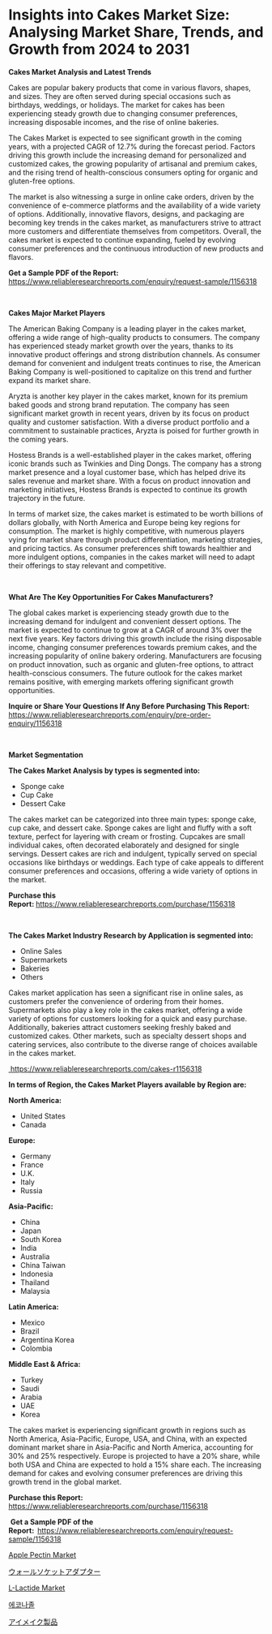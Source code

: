 <p><h1>Insights into Cakes Market Size: Analysing Market Share, Trends, and Growth from 2024 to 2031</h1></p><p><strong>Cakes Market Analysis and Latest Trends</strong></p>
<p><p>Cakes are popular bakery products that come in various flavors, shapes, and sizes. They are often served during special occasions such as birthdays, weddings, or holidays. The market for cakes has been experiencing steady growth due to changing consumer preferences, increasing disposable incomes, and the rise of online bakeries.</p><p>The Cakes Market is expected to see significant growth in the coming years, with a projected CAGR of 12.7% during the forecast period. Factors driving this growth include the increasing demand for personalized and customized cakes, the growing popularity of artisanal and premium cakes, and the rising trend of health-conscious consumers opting for organic and gluten-free options.</p><p>The market is also witnessing a surge in online cake orders, driven by the convenience of e-commerce platforms and the availability of a wide variety of options. Additionally, innovative flavors, designs, and packaging are becoming key trends in the cakes market, as manufacturers strive to attract more customers and differentiate themselves from competitors. Overall, the cakes market is expected to continue expanding, fueled by evolving consumer preferences and the continuous introduction of new products and flavors.</p></p>
<p><strong>Get a Sample PDF of the Report:&nbsp;</strong> <a href="https://www.reliableresearchreports.com/enquiry/request-sample/1156318">https://www.reliableresearchreports.com/enquiry/request-sample/1156318</a></p>
<p>&nbsp;</p>
<p><strong>Cakes Major Market Players</strong></p>
<p><p>The American Baking Company is a leading player in the cakes market, offering a wide range of high-quality products to consumers. The company has experienced steady market growth over the years, thanks to its innovative product offerings and strong distribution channels. As consumer demand for convenient and indulgent treats continues to rise, the American Baking Company is well-positioned to capitalize on this trend and further expand its market share.</p><p>Aryzta is another key player in the cakes market, known for its premium baked goods and strong brand reputation. The company has seen significant market growth in recent years, driven by its focus on product quality and customer satisfaction. With a diverse product portfolio and a commitment to sustainable practices, Aryzta is poised for further growth in the coming years.</p><p>Hostess Brands is a well-established player in the cakes market, offering iconic brands such as Twinkies and Ding Dongs. The company has a strong market presence and a loyal customer base, which has helped drive its sales revenue and market share. With a focus on product innovation and marketing initiatives, Hostess Brands is expected to continue its growth trajectory in the future.</p><p>In terms of market size, the cakes market is estimated to be worth billions of dollars globally, with North America and Europe being key regions for consumption. The market is highly competitive, with numerous players vying for market share through product differentiation, marketing strategies, and pricing tactics. As consumer preferences shift towards healthier and more indulgent options, companies in the cakes market will need to adapt their offerings to stay relevant and competitive.</p></p>
<p>&nbsp;</p>
<p><strong>What Are The Key Opportunities For Cakes Manufacturers?</strong></p>
<p><p>The global cakes market is experiencing steady growth due to the increasing demand for indulgent and convenient dessert options. The market is expected to continue to grow at a CAGR of around 3% over the next five years. Key factors driving this growth include the rising disposable income, changing consumer preferences towards premium cakes, and the increasing popularity of online bakery ordering. Manufacturers are focusing on product innovation, such as organic and gluten-free options, to attract health-conscious consumers. The future outlook for the cakes market remains positive, with emerging markets offering significant growth opportunities.</p></p>
<p><strong>Inquire or Share Your Questions If Any Before Purchasing This Report:</strong> <a href="https://www.reliableresearchreports.com/enquiry/pre-order-enquiry/1156318">https://www.reliableresearchreports.com/enquiry/pre-order-enquiry/1156318</a></p>
<p>&nbsp;</p>
<p><strong>Market Segmentation</strong></p>
<p><strong>The Cakes Market Analysis by types is segmented into:</strong></p>
<p><ul><li>Sponge cake</li><li>Cup Cake</li><li>Dessert Cake</li></ul></p>
<p><p>The cakes market can be categorized into three main types: sponge cake, cup cake, and dessert cake. Sponge cakes are light and fluffy with a soft texture, perfect for layering with cream or frosting. Cupcakes are small individual cakes, often decorated elaborately and designed for single servings. Dessert cakes are rich and indulgent, typically served on special occasions like birthdays or weddings. Each type of cake appeals to different consumer preferences and occasions, offering a wide variety of options in the market.</p></p>
<p><strong>Purchase this Report:&nbsp;</strong><a href="https://www.reliableresearchreports.com/purchase/1156318">https://www.reliableresearchreports.com/purchase/1156318</a></p>
<p>&nbsp;</p>
<p><strong>The Cakes Market Industry Research by Application is segmented into:</strong></p>
<p><ul><li>Online Sales</li><li>Supermarkets</li><li>Bakeries</li><li>Others</li></ul></p>
<p><p>Cakes market application has seen a significant rise in online sales, as customers prefer the convenience of ordering from their homes. Supermarkets also play a key role in the cakes market, offering a wide variety of options for customers looking for a quick and easy purchase. Additionally, bakeries attract customers seeking freshly baked and customized cakes. Other markets, such as specialty dessert shops and catering services, also contribute to the diverse range of choices available in the cakes market.</p></p>
<p><a href="https://www.reliableresearchreports.com/cakes-r1156318">&nbsp;https://www.reliableresearchreports.com/cakes-r1156318</a></p>
<p><strong>In terms of Region, the Cakes Market Players available by Region are:</strong></p>
<p>
    <p> <strong> North America: </strong>
        <ul>
            <li>United States</li>
            <li>Canada</li>
        </ul>
        </p> 
    <p> <strong> Europe: </strong>
        <ul>
            <li>Germany</li>
            <li>France</li>
            <li>U.K.</li>
            <li>Italy</li>
            <li>Russia</li>
        </ul>
        </p> 
    <p> <strong> Asia-Pacific: </strong>
        <ul>
            <li>China</li>
            <li>Japan</li>
            <li>South Korea</li>
            <li>India</li>
            <li>Australia</li>
            <li>China Taiwan</li>
            <li>Indonesia</li>
            <li>Thailand</li>
            <li>Malaysia</li>
        </ul>
        </p> 
    <p> <strong> Latin America: </strong>
        <ul>
            <li>Mexico</li>
            <li>Brazil</li>
            <li>Argentina Korea</li>
            <li>Colombia</li>
        </ul>
        </p> 
    <p> <strong> Middle East & Africa: </strong>
        <ul>
            <li>Turkey</li>
            <li>Saudi</li>
            <li>Arabia</li>
            <li>UAE</li>
            <li>Korea</li>
        </ul>
    </p>
    </p>
<p><p>The cakes market is experiencing significant growth in regions such as North America, Asia-Pacific, Europe, USA, and China, with an expected dominant market share in Asia-Pacific and North America, accounting for 30% and 25% respectively. Europe is projected to have a 20% share, while both USA and China are expected to hold a 15% share each. The increasing demand for cakes and evolving consumer preferences are driving this growth trend in the global market.</p></p>
<p><strong>Purchase this Report: </strong><a href="https://www.reliableresearchreports.com/purchase/1156318">https://www.reliableresearchreports.com/purchase/1156318</a></p>
<p>&nbsp;<strong>Get a Sample PDF of the Report:&nbsp;&nbsp;</strong><a href="https://www.reliableresearchreports.com/enquiry/request-sample/1156318">https://www.reliableresearchreports.com/enquiry/request-sample/1156318</a></p>
<p><strong></strong></p>
<p><p><a href="https://github.com/dx0328/Market-Research-Report-List-2/blob/main/apple-pectin-market.md">Apple Pectin Market</a></p><p><a href="https://medium.com/@magalirtiz2005/%E5%A3%81%E3%82%B3%E3%83%B3%E3%82%BB%E3%83%B3%E3%83%88%E3%82%A2%E3%83%80%E3%83%97%E3%82%BF%E3%83%BC%E5%B8%82%E5%A0%B4%E3%81%AE%E6%B4%9E%E5%AF%9F-%E5%B8%82%E5%A0%B4%E5%8B%95%E5%90%91-%E6%88%90%E9%95%B7-2024%E5%B9%B4%E3%81%8B%E3%82%892031%E5%B9%B4%E3%81%BE%E3%81%A7%E3%81%AE%E4%BA%88%E6%B8%AC-8654236f33c3">ウォールソケットアダプター</a></p><p><a href="https://issuu.com/reportprime-2/docs/l-lactide-market-size-2030.pptx">L-Lactide Market</a></p><p><a href="https://medium.com/@isariontaru/%EC%97%90%EC%BD%94%EB%82%98%EC%A1%B8-%EC%8B%9C%EC%9E%A5-%EC%8B%9C%EC%9E%A5-%EC%A0%90%EC%9C%A0%EC%9C%A8-%EC%8B%9C%EC%9E%A5-%EB%8F%99%ED%96%A5-%EB%B0%8F-%EB%AF%B8%EB%9E%98-%EC%84%B1%EC%9E%A5-%ED%83%90%EC%83%89-4f0f867139ff">에코나졸</a></p><p><a href="https://github.com/EstelWisozk1/Market-Research-Report-List-1/blob/main/271848518736.md">アイメイク製品</a></p></p>